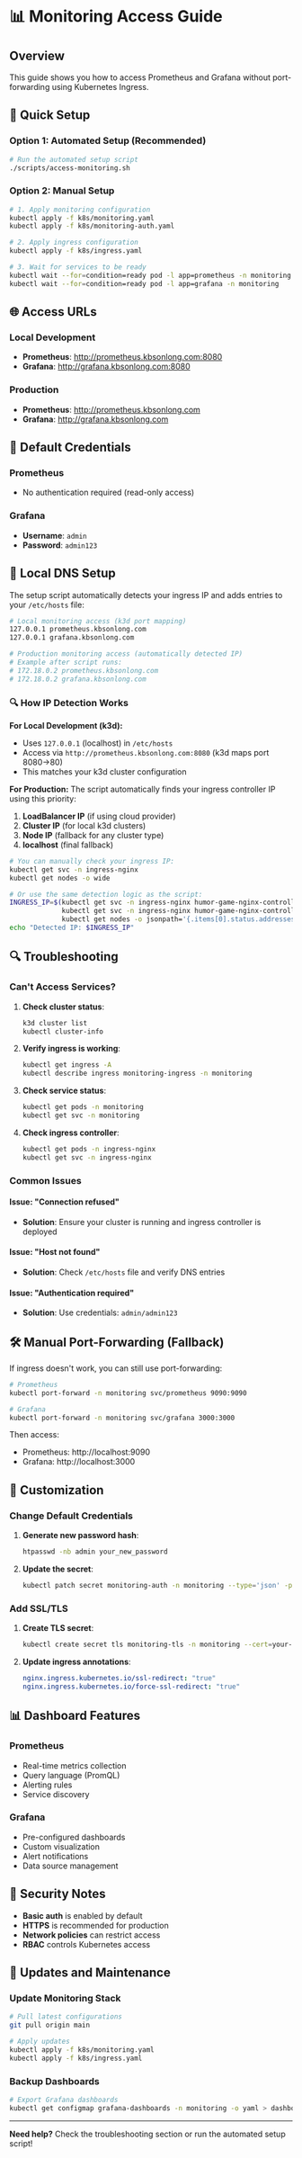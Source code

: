 # 📊 Monitoring Access Guide

## Overview
This guide shows you how to access Prometheus and Grafana without port-forwarding using Kubernetes Ingress.

## 🚀 Quick Setup

### Option 1: Automated Setup (Recommended)
```bash
# Run the automated setup script
./scripts/access-monitoring.sh
```

### Option 2: Manual Setup
```bash
# 1. Apply monitoring configuration
kubectl apply -f k8s/monitoring.yaml
kubectl apply -f k8s/monitoring-auth.yaml

# 2. Apply ingress configuration
kubectl apply -f k8s/ingress.yaml

# 3. Wait for services to be ready
kubectl wait --for=condition=ready pod -l app=prometheus -n monitoring
kubectl wait --for=condition=ready pod -l app=grafana -n monitoring
```

## 🌐 Access URLs

### Local Development
- **Prometheus**: http://prometheus.kbsonlong.com:8080
- **Grafana**: http://grafana.kbsonlong.com:8080

### Production
- **Prometheus**: http://prometheus.kbsonlong.com
- **Grafana**: http://grafana.kbsonlong.com

## 🔐 Default Credentials

### Prometheus
- No authentication required (read-only access)

### Grafana
- **Username**: `admin`
- **Password**: `admin123`

## 📱 Local DNS Setup

The setup script automatically detects your ingress IP and adds entries to your `/etc/hosts` file:

```bash
# Local monitoring access (k3d port mapping)
127.0.0.1 prometheus.kbsonlong.com
127.0.0.1 grafana.kbsonlong.com

# Production monitoring access (automatically detected IP)
# Example after script runs:
# 172.18.0.2 prometheus.kbsonlong.com
# 172.18.0.2 grafana.kbsonlong.com
```

### 🔍 How IP Detection Works

**For Local Development (k3d):**
- Uses `127.0.0.1` (localhost) in `/etc/hosts`
- Access via `http://prometheus.kbsonlong.com:8080` (k3d maps port 8080→80)
- This matches your k3d cluster configuration

**For Production:**
The script automatically finds your ingress controller IP using this priority:

1. **LoadBalancer IP** (if using cloud provider)
2. **Cluster IP** (for local k3d clusters)  
3. **Node IP** (fallback for any cluster type)
4. **localhost** (final fallback)

```bash
# You can manually check your ingress IP:
kubectl get svc -n ingress-nginx
kubectl get nodes -o wide

# Or use the same detection logic as the script:
INGRESS_IP=$(kubectl get svc -n ingress-nginx humor-game-nginx-controller -o jsonpath='{.status.loadBalancer.ingress[0].ip}' 2>/dev/null || \
             kubectl get svc -n ingress-nginx humor-game-nginx-controller -o jsonpath='{.spec.clusterIP}' 2>/dev/null || \
             kubectl get nodes -o jsonpath='{.items[0].status.addresses[?(@.type=="InternalIP")].address}' 2>/dev/null)
echo "Detected IP: $INGRESS_IP"
```

## 🔍 Troubleshooting

### Can't Access Services?

1. **Check cluster status**:
   ```bash
   k3d cluster list
   kubectl cluster-info
   ```

2. **Verify ingress is working**:
   ```bash
   kubectl get ingress -A
   kubectl describe ingress monitoring-ingress -n monitoring
   ```

3. **Check service status**:
   ```bash
   kubectl get pods -n monitoring
   kubectl get svc -n monitoring
   ```

4. **Check ingress controller**:
   ```bash
   kubectl get pods -n ingress-nginx
   kubectl get svc -n ingress-nginx
   ```

### Common Issues

#### Issue: "Connection refused"
- **Solution**: Ensure your cluster is running and ingress controller is deployed

#### Issue: "Host not found"
- **Solution**: Check `/etc/hosts` file and verify DNS entries

#### Issue: "Authentication required"
- **Solution**: Use credentials: `admin/admin123`

## 🛠️ Manual Port-Forwarding (Fallback)

If ingress doesn't work, you can still use port-forwarding:

```bash
# Prometheus
kubectl port-forward -n monitoring svc/prometheus 9090:9090

# Grafana
kubectl port-forward -n monitoring svc/grafana 3000:3000
```

Then access:
- Prometheus: http://localhost:9090
- Grafana: http://localhost:3000

## 🔧 Customization

### Change Default Credentials

1. **Generate new password hash**:
   ```bash
   htpasswd -nb admin your_new_password
   ```

2. **Update the secret**:
   ```bash
   kubectl patch secret monitoring-auth -n monitoring --type='json' -p='[{"op": "replace", "path": "/data/auth", "value": "YOUR_BASE64_HASH"}]'
   ```

### Add SSL/TLS

1. **Create TLS secret**:
   ```bash
   kubectl create secret tls monitoring-tls -n monitoring --cert=your-cert.pem --key=your-key.pem
   ```

2. **Update ingress annotations**:
   ```yaml
   nginx.ingress.kubernetes.io/ssl-redirect: "true"
   nginx.ingress.kubernetes.io/force-ssl-redirect: "true"
   ```

## 📊 Dashboard Features

### Prometheus
- Real-time metrics collection
- Query language (PromQL)
- Alerting rules
- Service discovery

### Grafana
- Pre-configured dashboards
- Custom visualization
- Alert notifications
- Data source management

## 🚨 Security Notes

- **Basic auth** is enabled by default
- **HTTPS** is recommended for production
- **Network policies** can restrict access
- **RBAC** controls Kubernetes access

## 🔄 Updates and Maintenance

### Update Monitoring Stack
```bash
# Pull latest configurations
git pull origin main

# Apply updates
kubectl apply -f k8s/monitoring.yaml
kubectl apply -f k8s/ingress.yaml
```

### Backup Dashboards
```bash
# Export Grafana dashboards
kubectl get configmap grafana-dashboards -n monitoring -o yaml > dashboards-backup.yaml
```

---

**Need help?** Check the troubleshooting section or run the automated setup script!
